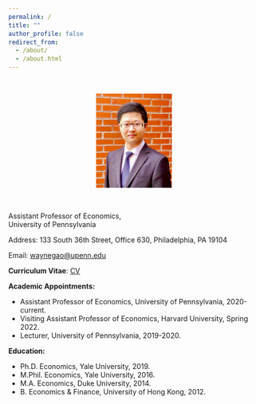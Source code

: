 ```yaml
---
permalink: /
title: ""
author_profile: false
redirect_from: 
  - /about/
  - /about.html
---
```


<p>&nbsp;</p>
<div style="text-align: center;">
  <img src="images/BrickLargeS.jpg" alt="Profile Image" style="width:30%;">
</div>
<p>&nbsp;</p>

Assistant Professor of Economics,\
University of Pennsylvania

Address: 133 South 36th Street, Office 630, Philadelphia, PA 19104

Email: [waynegao@upenn.edu](mailto:waynegao@upenn.edu)

**Curriculum Vitae**: [CV](files/GaoWayne_CV250210.pdf)

**Academic Appointments:**
* Assistant Professor of Economics, University of Pennsylvania, 2020-current.
* Visiting Assistant Professor of Economics, Harvard University, Spring 2022.
* Lecturer, University of Pennsylvania, 2019-2020.

**Education:**
* Ph.D. Economics, Yale University, 2019.​
* M.Phil. Economics, Yale University, 2016.
* M.A. Economics, Duke University, 2014.
* B. Economics & Finance, University of Hong Kong, 2012.
